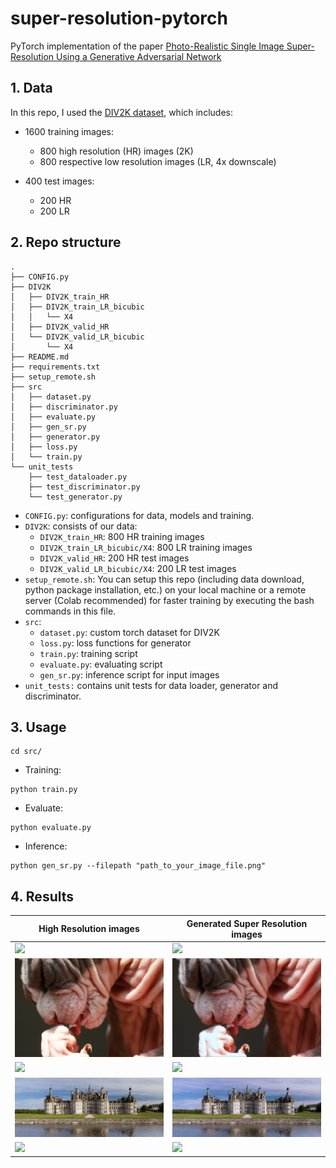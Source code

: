 # super-resolution-pytorch

PyTorch implementation of the paper [Photo-Realistic Single Image Super-Resolution Using a Generative Adversarial Network](https://arxiv.org/abs/1609.04802) 

## 1. Data
In this repo, I used the [DIV2K dataset](https://data.vision.ee.ethz.ch/cvl/), which includes: 

- 1600 training images:
    - 800 high resolution (HR) images (2K)
    - 800 respective low resolution images (LR, 4x downscale)

- 400 test images:
    - 200 HR
    - 200 LR

## 2. Repo structure

```
.
├── CONFIG.py
├── DIV2K
│   ├── DIV2K_train_HR
│   ├── DIV2K_train_LR_bicubic
│   │   └── X4
│   ├── DIV2K_valid_HR
│   └── DIV2K_valid_LR_bicubic
│       └── X4
├── README.md
├── requirements.txt
├── setup_remote.sh
├── src
│   ├── dataset.py
│   ├── discriminator.py
│   ├── evaluate.py
│   ├── gen_sr.py
│   ├── generator.py
│   ├── loss.py
│   └── train.py
└── unit_tests
    ├── test_dataloader.py
    ├── test_discriminator.py
    └── test_generator.py
```

- `CONFIG.py`: configurations for data, models and training.
- `DIV2K`: consists of our data:
    - `DIV2K_train_HR`: 800 HR training images
    - `DIV2K_train_LR_bicubic/X4`: 800 LR training images
    - `DIV2K_valid_HR`: 200 HR test images
    - `DIV2K_valid_LR_bicubic/X4`: 200 LR test images
- `setup_remote.sh`: You can setup this repo (including data download, python package installation, etc.) on your local machine or a remote server (Colab recommended) 
for faster training by executing the bash commands in this file.
- `src`:
    - `dataset.py`: custom torch dataset for DIV2K
    - `loss.py`: loss functions for generator
    - `train.py`: training script
    - `evaluate.py`: evaluating script
    - `gen_sr.py`: inference script for input images
- `unit_tests:` contains unit tests for data loader, generator and discriminator.

## 3. Usage
```commandline
cd src/
```

- Training:
```commandline
python train.py
```

- Evaluate:
```commandline
python evaluate.py
```

- Inference: 
```commandline
python gen_sr.py --filepath "path_to_your_image_file.png"
```

## 4. Results

| High Resolution images      | Generated Super Resolution images |
| --------------------------- | --------------------------------- |
| ![](examples/0801.png)      | ![](examples/sr_0801x4.png)       |
| ![](examples/0838.png)      | ![](examples/sr_0838x4.png)       |
| ![](examples/0834.png)      | ![](examples/sr_0834x4.png)       |
| ![](examples/0830.png)      | ![](examples/sr_0830x4.png)       |
| ![](examples/0837.png)      | ![](examples/sr_0837x4.png)       |